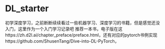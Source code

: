 # DL_starter
初学深度学习，之前断断续续看过一些机器学习、深度学习的书籍，但是感觉还没入门，这里作为一个入门学习记录吧
推荐一本书，电子版在这https://zh.d2l.ai/chapter_preface/preface.html，还有对应的pytorch书例实现https://github.com/ShusenTang/Dive-into-DL-PyTorch，

